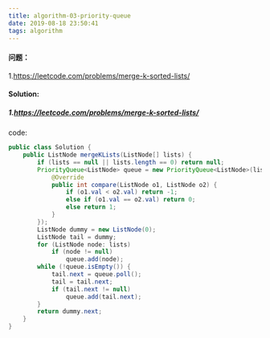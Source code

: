 ```yaml
---
title: algorithm-03-priority-queue
date: 2019-08-18 23:50:41
tags: algorithm
---
```


#### 问题：

1.https://leetcode.com/problems/merge-k-sorted-lists/



#### Solution:

##### 1.https://leetcode.com/problems/merge-k-sorted-lists/

code: 

```java
public class Solution {
    public ListNode mergeKLists(ListNode[] lists) {
        if (lists == null || lists.length == 0) return null;
        PriorityQueue<ListNode> queue = new PriorityQueue<ListNode>(lists.length, new Comparator<ListNode>() {
            @Override
            public int compare(ListNode o1, ListNode o2) {
                if (o1.val < o2.val) return -1;
                else if (o1.val == o2.val) return 0;
                else return 1;
            }
        });
        ListNode dummy = new ListNode(0);
        ListNode tail = dummy;
        for (ListNode node: lists)
            if (node != null)
                queue.add(node);
        while (!queue.isEmpty()) {
            tail.next = queue.poll();
            tail = tail.next;
            if (tail.next != null)
                queue.add(tail.next);
        }
        return dummy.next;
    }
}
```

